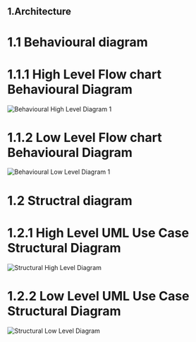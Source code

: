 ## 1.Architecture
# 1.1 Behavioural diagram
# 1.1.1 High Level Flow chart Behavioural Diagram 
![Behavioural High Level Diagram 1](https://user-images.githubusercontent.com/98813206/157873206-5a15f575-8527-49d5-b146-884685de7e99.png)

# 1.1.2 Low Level Flow chart Behavioural Diagram
![Behavioural Low Level Diagram 1](https://user-images.githubusercontent.com/98813206/157873269-11e14f92-b553-4258-be14-2f1c4aeadafd.png)

# 1.2 Structral diagram
# 1.2.1 High Level UML Use Case Structural Diagram
![Structural High Level Diagram](https://user-images.githubusercontent.com/98813206/157873331-e01a3227-8a41-43dc-a8b0-c7a0ab239445.png)

# 1.2.2 Low Level UML Use Case Structural Diagram
![Structural Low Level Diagram](https://user-images.githubusercontent.com/98813206/157873366-ae06efb0-d594-456c-89cb-8fd662bc53af.png)


